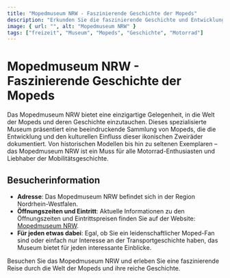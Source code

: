 ```yaml
---
title: "Mopedmuseum NRW - Faszinierende Geschichte der Mopeds"
description: "Erkunden Sie die faszinierende Geschichte und Entwicklung der Mopeds im Mopedmuseum NRW, einem einzigartigen Ort für Motorrad-Enthusiasten und Geschichtsinteressierte"
image: { url: "", alt: "Mopedmuseum NRW" }
tags: ["freizeit", "Museum", "Mopeds", "Geschichte", "Motorrad"]
---
```


# Mopedmuseum NRW - Faszinierende Geschichte der Mopeds

Das Mopedmuseum NRW bietet eine einzigartige Gelegenheit, in die Welt der Mopeds und deren Geschichte einzutauchen. Dieses spezialisierte Museum präsentiert eine beeindruckende Sammlung von Mopeds, die die Entwicklung und den kulturellen Einfluss dieser ikonischen Zweiräder dokumentiert. Von historischen Modellen bis hin zu seltenen Exemplaren – das Mopedmuseum NRW ist ein Muss für alle Motorrad-Enthusiasten und Liebhaber der Mobilitätsgeschichte.

## Besucherinformation

- **Adresse**: Das Mopedmuseum NRW befindet sich in der Region Nordrhein-Westfalen.
- **Öffnungszeiten und Eintritt**: Aktuelle Informationen zu den Öffnungszeiten und Eintrittspreisen finden Sie auf der Website: [Mopedmuseum NRW](https://turmx.de/mopedmuseum-nrw-faszinierende-geschichte-der-mopeds).
- **Für jeden etwas dabei**: Egal, ob Sie ein leidenschaftlicher Moped-Fan sind oder einfach nur Interesse an der Transportgeschichte haben, das Museum bietet für jeden interessante Einblicke.

Besuchen Sie das Mopedmuseum NRW und erleben Sie eine faszinierende Reise durch die Welt der Mopeds und ihre reiche Geschichte.
